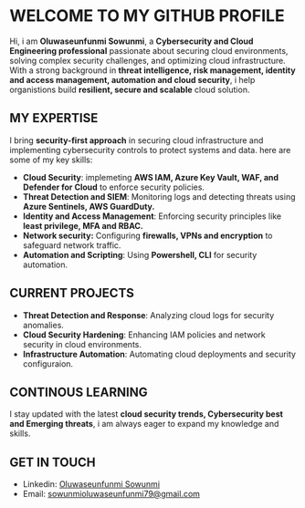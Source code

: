 # WELCOME TO MY GITHUB PROFILE 
Hi, i am **Oluwaseunfunmi Sowunmi**, a **Cybersecurity and Cloud Engineering professional** passionate about securing cloud environments, solving complex security challenges, and optimizing cloud infrastructure. With a strong background in **threat intelligence, risk management, identity and access management, automation and cloud security**, i help organistions build **resilient, secure and scalable** cloud solution.
## MY EXPERTISE
I bring **security-first approach** in securing cloud infrastructure and implementing cybersecurity controls to protect systems and data. here are some of my key skills:
- **Cloud Security**: implemeting **AWS IAM, Azure Key Vault, WAF, and Defender for Cloud** to enforce security policies.
- **Threat Detection and SIEM**: Monitoring logs and detecting threats using **Azure Sentinels, AWS GuardDuty.**
- **Identity and Access Management**: Enforcing security principles like **least privilege, MFA and RBAC.**
- **Network security:** Configuring **firewalls, VPNs and encryption** to safeguard network traffic.
- **Automation and Scripting**: Using **Powershell, CLI** for security automation.
## CURRENT PROJECTS
- **Threat Detection and Response**: Analyzing cloud logs for security anomalies.
- **Cloud Security Hardening**: Enhancing IAM policies and network security in cloud environments.
- **Infrastructure Automation**: Automating cloud deployments and security configuraion.
## CONTINOUS LEARNING
I stay updated with the latest **cloud security trends, Cybersecurity best and Emerging threats**, i am always eager to expand my knowledge and skills. 
## GET IN TOUCH
- Linkedin: [Oluwaseunfunmi Sowunmi](https://www.linkedin.com/in/oluwaseunfunmi-sowunmi)
- Email: sowunmioluwaseunfunmi79@gmail.com
